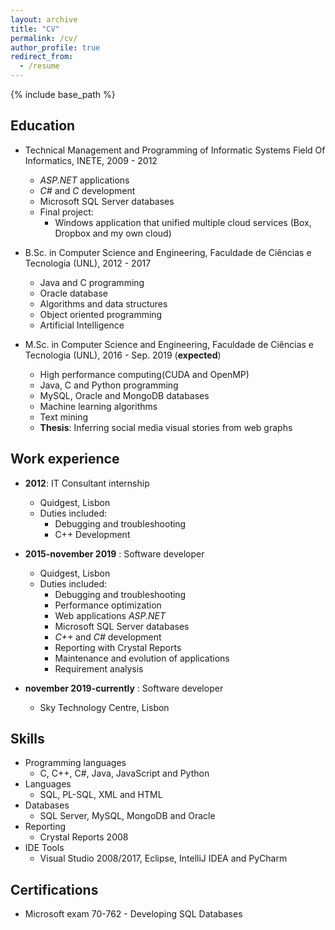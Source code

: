 ```yaml
---
layout: archive
title: "CV"
permalink: /cv/
author_profile: true
redirect_from:
  - /resume
---
```


{% include base_path %}

## Education

* Technical Management and Programming of Informatic Systems Field Of Informatics, INETE, 2009 - 2012
  * *ASP.NET* applications
  * *C#* and *C* development
  * Microsoft SQL Server databases
  * Final project:
    * Windows application that unified multiple cloud services (Box, Dropbox and my own cloud)

* B.Sc. in Computer Science and Engineering, Faculdade de Ciências e Tecnologia (UNL), 2012 - 2017
  * Java and C programming
  * Oracle database
  * Algorithms and data structures
  * Object oriented programming
  * Artificial Intelligence

* M.Sc. in Computer Science and Engineering, Faculdade de Ciências e Tecnologia (UNL), 2016 - Sep. 2019 (**expected**)
  * High performance computing(CUDA and OpenMP)
  * Java, C and Python programming
  * MySQL, Oracle and MongoDB databases
  * Machine learning algorithms
  * Text mining
  * **Thesis**: Inferring social media visual stories from web graphs

## Work experience

* **2012**: IT Consultant internship
  * Quidgest, Lisbon
  * Duties included:
    * Debugging and troubleshooting
    * C++ Development

* **2015-november 2019** : Software developer
  * Quidgest, Lisbon
  * Duties included:
    * Debugging and troubleshooting
    * Performance optimization
    * Web applications *ASP.NET*
    * Microsoft SQL Server databases
    * *C++* and *C#* development
    * Reporting with Crystal Reports
    * Maintenance and evolution of applications
    * Requirement analysis  
* **november 2019-currently** : Software developer
  * Sky Technology Centre, Lisbon

## Skills

* Programming languages
  * C, C++, C#, Java, JavaScript and Python
* Languages
  * SQL, PL-SQL, XML and HTML
* Databases
  * SQL Server, MySQL, MongoDB and Oracle
* Reporting
  * Crystal Reports 2008
* IDE Tools
  * Visual Studio 2008/2017, Eclipse, IntelliJ IDEA and PyCharm

## Certifications

* Microsoft exam 70-762 - Developing SQL Databases
